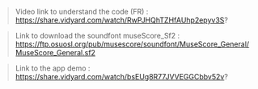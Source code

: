> Video link to understand the code (FR) : https://share.vidyard.com/watch/RwPJHQhTZHfAUhp2epyv3S?

> Link to download the soundfont museScore_Sf2 :  https://ftp.osuosl.org/pub/musescore/soundfont/MuseScore_General/MuseScore_General.sf2

> Link to the app demo : https://share.vidyard.com/watch/bsEUg8R77JVVEGGCbbv52v?
